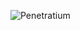 ![Penetratium](https://github.com/Luanqmata/IESGO-Security-6Sem/Sprint1_Aurora_Bank/raw/main/Penetratium.png)
